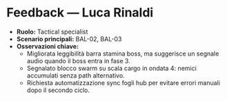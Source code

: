 # Feedback — Luca Rinaldi

- **Ruolo:** Tactical specialist
- **Scenario principali:** BAL-02, BAL-03
- **Osservazioni chiave:**
  - Migliorata leggibilità barra stamina boss, ma suggerisce un segnale audio quando il boss entra in fase 3.
  - Segnalato blocco swarm su scala cargo in ondata 4: nemici accumulati senza path alternativo.
  - Richiesta automatizzazione sync fogli hub per evitare errori manuali dopo il secondo ciclo.
